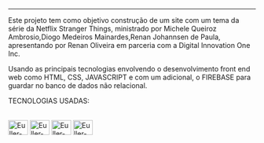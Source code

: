 


----



Este projeto tem como objetivo construção de um site com um tema da série da Netflix Stranger Things, ministrado por Michele Queiroz Ambrosio,Diogo Medeiros Mainardes,Renan Johannsen de Paula, apresentando por Renan Oliveira em parceria com a Digital Innovation One Inc.


Usando as principais tecnologias envolvendo o desenvolvimento front end web como HTML, CSS, JAVASCRIPT e com um adicional, o FIREBASE para guardar no banco de dados não relacional.



TECNOLOGIAS USADAS:


 <div style="display: inline_block"><br>
  <img align="center" alt="Euller-HTML5" height="30" width="40" src="https://cdn.jsdelivr.net/gh/devicons/devicon/icons/html5/html5-original.svg">
  <img align="center" alt="Euller-CSS3" height="30" width="40" src="https://cdn.jsdelivr.net/gh/devicons/devicon/icons/css3/css3-original.svg" > 
  <img align="center" alt="Euller-JAVASCRIPT" height="30" width="40" src="https://cdn.jsdelivr.net/gh/devicons/devicon/icons/javascript/javascript-original.svg">          
<img align="center" alt="Euller-FIREBASE" height="30" width="40" src="https://cdn.jsdelivr.net/gh/devicons/devicon/icons/firebase/firebase-plain.svg" />
          
</div>




